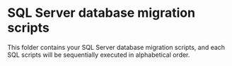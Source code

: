 
# SQL Server database migration scripts

This folder contains your SQL Server database migration scripts, and each SQL scripts will be sequentially
executed in alphabetical order.

